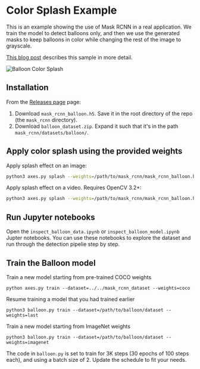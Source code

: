 # Color Splash Example

This is an example showing the use of Mask RCNN in a real application.
We train the model to detect balloons only, and then we use the generated 
masks to keep balloons in color while changing the rest of the image to
grayscale.


[This blog post](https://engineering.matterport.com/splash-of-color-instance-segmentation-with-mask-r-cnn-and-tensorflow-7c761e238b46) describes this sample in more detail.

![Balloon Color Splash](/assets/balloon_color_splash.gif)


## Installation
From the [Releases page](https://github.com/matterport/Mask_RCNN/releases) page:
1. Download `mask_rcnn_balloon.h5`. Save it in the root directory of the repo (the `mask_rcnn` directory).
2. Download `balloon_dataset.zip`. Expand it such that it's in the path `mask_rcnn/datasets/balloon/`.

## Apply color splash using the provided weights
Apply splash effect on an image:

```bash
python3 axes.py splash --weights=/path/to/mask_rcnn/mask_rcnn_balloon.h5 --image=<file name or URL>
```

Apply splash effect on a video. Requires OpenCV 3.2+:

```bash
python3 axes.py splash --weights=/path/to/mask_rcnn/mask_rcnn_balloon.h5 --video=<file name or URL>
```


## Run Jupyter notebooks
Open the `inspect_balloon_data.ipynb` or `inspect_balloon_model.ipynb` Jupter notebooks. You can use these notebooks to explore the dataset and run through the detection pipelie step by step.

## Train the Balloon model

Train a new model starting from pre-trained COCO weights
```
python axes.py train --dataset=../../mask_rcnn_dataset --weights=coco
```

Resume training a model that you had trained earlier
```
python3 balloon.py train --dataset=/path/to/balloon/dataset --weights=last
```

Train a new model starting from ImageNet weights
```
python3 balloon.py train --dataset=/path/to/balloon/dataset --weights=imagenet
```

The code in `balloon.py` is set to train for 3K steps (30 epochs of 100 steps each), and using a batch size of 2. 
Update the schedule to fit your needs.
